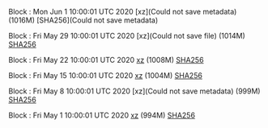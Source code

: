Block : Mon Jun  1 10:00:01 UTC 2020 [xz](Could not save metadata) (1016M) [SHA256](Could not save metadata)

Block : Fri May 29 10:00:01 UTC 2020 [xz](Could not save file) (1014M) [SHA256]()

Block : Fri May 22 10:00:01 UTC 2020 [xz](https://transfer.sh/ZUsqJ/bootstrap.dat.20200522.tar.xz) (1008M) [SHA256](https://transfer.sh/w6uJf/sha256.txt)

Block : Fri May 15 10:00:01 UTC 2020 [xz](https://transfer.sh/l6qgX/bootstrap.dat.20200515.tar.xz) (1004M) [SHA256](https://transfer.sh/Abbks/sha256.txt)

Block : Fri May  8 10:00:01 UTC 2020 [xz](Could not save metadata) (999M) [SHA256](https://transfer.sh/tPb4e/sha256.txt)

Block : Fri May  1 10:00:01 UTC 2020 [xz](https://transfer.sh/BtycJ/bootstrap.dat.20200501.tar.xz) (994M) [SHA256](https://transfer.sh/LcfbT/sha256.txt)
